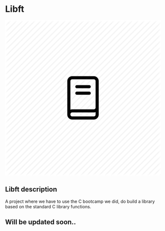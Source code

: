 # Libft

![Lib img](Files/lib.png)

## Libft description

A project where we have to use the C bootcamp we did, do build a library based on the standard C library functions.

## Will be updated soon..
